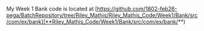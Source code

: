 My Week 1 Bank code is located at [https://github.com/1802-feb26-pega/BatchRepository/tree/Riley_Mathis/Riley_Mathis_Code/Week1/Bank/src/com/ex/bank](**Riley_Mathis_Code/Week1/Bank/src/com/ex/bank/**)
